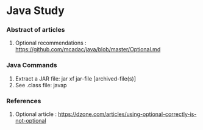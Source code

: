 # Java Study


### Abstract of articles 

1. Optional recommendations : https://github.com/mcadac/java/blob/master/Optional.md

### Java Commands

1. Extract a JAR file:   jar xf jar-file [archived-file(s)]
2. See .class file:   javap <options> <classes>

### References

1. Optional article : https://dzone.com/articles/using-optional-correctly-is-not-optional


